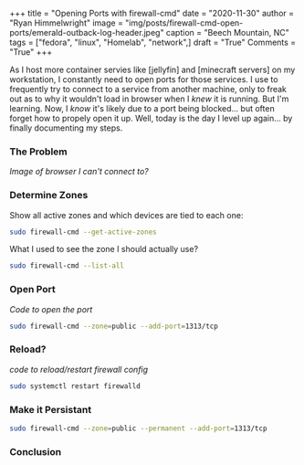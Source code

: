 +++
title   = "Opening Ports with firewall-cmd"
date    = "2020-11-30"
author  = "Ryan Himmelwright"
image   = "img/posts/firewall-cmd-open-ports/emerald-outback-log-header.jpeg"
caption = "Beech Mountain, NC"
tags    = ["fedora", "linux", "Homelab", "network",]
draft   = "True"
Comments = "True"
+++

As I host more container servies like [jellyfin] and [minecraft servers] on my workstation, I constantly need to open ports for those services. I use to frequently try to connect to a service from another machine, only to freak out as to why it wouldn't load in browser when I *knew* it is running. But I'm learning. Now, I *know* it's likely due to a port being blocked... but often forget how to propely open it up. Well, today is the day I level up again... by finally documenting my steps.

<!--more-->

### The Problem

*Image of browser I can't connect to?*

### Determine Zones

Show all active zones and which devices are tied to each one:

```bash
sudo firewall-cmd --get-active-zones
```

What I used to see the zone I should actually use?

```bash
sudo firewall-cmd --list-all
```

### Open Port

*Code to open the port*
```bash
sudo firewall-cmd --zone=public --add-port=1313/tcp
```

### Reload?

*code to reload/restart firewall config*

```bash
sudo systemctl restart firewalld
```

### Make it Persistant

```bash
sudo firewall-cmd --zone=public --permanent --add-port=1313/tcp
```

### Conclusion
